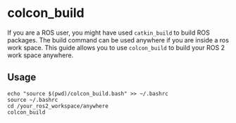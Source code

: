# colcon_build
If you are a ROS user, you might have used ```catkin_build``` to build ROS packages. 
The build command can be used anywhere if you are inside a ros work space.
This guide allows you to use ```colcon_build``` to build your ROS 2 work space anywhere. 

## Usage
```
echo "source $(pwd)/colcon_build.bash" >> ~/.bashrc
source ~/.bashrc
cd /your_ros2_workspace/anywhere
colcon_build
```